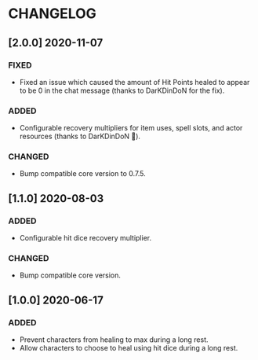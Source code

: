 # CHANGELOG

## [2.0.0] 2020-11-07

### FIXED

- Fixed an issue which caused the amount of Hit Points healed to appear to be 0 in the chat message (thanks to DarKDinDoN for the fix).

### ADDED

- Configurable recovery multipliers for item uses, spell slots, and actor resources (thanks to DarKDinDoN 👏).

### CHANGED

- Bump compatible core version to 0.7.5.

## [1.1.0] 2020-08-03

### ADDED

- Configurable hit dice recovery multiplier.

### CHANGED

- Bump compatible core version.

## [1.0.0] 2020-06-17

### ADDED

- Prevent characters from healing to max during a long rest.
- Allow characters to choose to heal using hit dice during a long rest.
